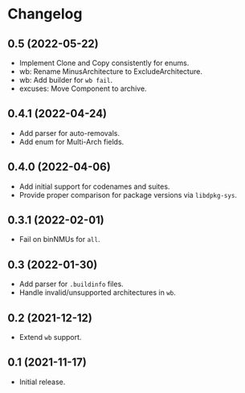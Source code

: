 # Changelog

## 0.5 (2022-05-22)

* Implement Clone and Copy consistently for enums.
* wb: Rename MinusArchitecture to ExcludeArchitecture.
* wb: Add builder for `wb fail`.
* excuses: Move Component to archive.

## 0.4.1 (2022-04-24)

* Add parser for auto-removals.
* Add enum for Multi-Arch fields.

## 0.4.0 (2022-04-06)

* Add initial support for codenames and suites.
* Provide proper comparison for package versions via `libdpkg-sys`.

## 0.3.1 (2022-02-01)

* Fail on binNMUs for `all`.

## 0.3 (2022-01-30)

* Add parser for `.buildinfo` files.
* Handle invalid/unsupported architectures in `wb`.

## 0.2 (2021-12-12)

* Extend `wb` support.

## 0.1 (2021-11-17)

* Initial release.
